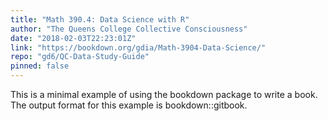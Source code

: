 ```yaml
---
title: "Math 390.4: Data Science with R"
author: "The Queens College Collective Consciousness"
date: "2018-02-03T22:23:01Z"
link: "https://bookdown.org/gdia/Math-3904-Data-Science/"
repo: "gd6/QC-Data-Study-Guide"
pinned: false
---
```


This is a minimal example of using the bookdown package to write a book. The output format for this example is bookdown::gitbook.

